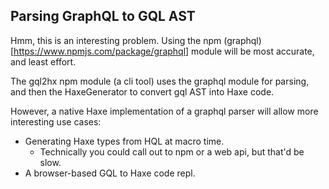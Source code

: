 Parsing GraphQL to GQL AST
---------

Hmm, this is an interesting problem. Using the npm (graphql)[https://www.npmjs.com/package/graphql] module will be
most accurate, and least effort.

The gql2hx npm module (a cli tool) uses the graphql module for parsing, and then
the HaxeGenerator to convert gql AST into Haxe code.

However, a native Haxe implementation of a graphql parser will allow more
interesting use cases:

- Generating Haxe types from HQL at macro time.
  - Technically you could call out to npm or a web api, but that'd be slow.
- A browser-based GQL to Haxe code repl.
